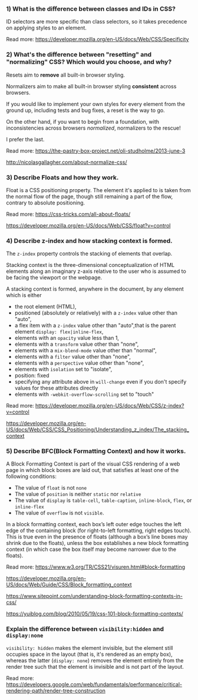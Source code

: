 ### 1) What is the difference between classes and IDs in CSS?

ID selectors are more specific than class selectors, so it takes precedence on applying styles to an element.

Read more: https://developer.mozilla.org/en-US/docs/Web/CSS/Specificity

### 2) What's the difference between "resetting" and "normalizing" CSS? Which would you choose, and why?

Resets aim to **remove** all built-in browser styling.

Normalizers aim to make all built-in browser styling **consistent** across browsers.

If you would like to implement your own styles for every element from the ground up, including tests and bug fixes, a reset is the way to go.

On the other hand, if you want to begin from a foundation, with inconsistencies across browsers *normalized*, normalizers to the rescue!

I prefer the last.

Read more: https://the-pastry-box-project.net/oli-studholme/2013-june-3

http://nicolasgallagher.com/about-normalize-css/

### 3) Describe Floats and how they work.

Float is a CSS positioning property. The element it's applied to is taken from the normal flow of the page, though still remaining a part of the flow, contrary to absolute positioning.

Read more: https://css-tricks.com/all-about-floats/

https://developer.mozilla.org/en-US/docs/Web/CSS/float?v=control

### 4) Describe z-index and how stacking context is formed.

The ```z-index``` property controls the stacking of elements that overlap.

Stacking context is the three-dimensional conceptualization of HTML elements along an imaginary z-axis relative to the user who is assumed to be facing the viewport or the webpage.

A stacking context is formed, anywhere in the document, by any element which is either

- the root element (HTML),
- positioned (absolutely or relatively) with a ```z-index``` value other than "auto",
- a flex item with a ```z-index``` value other than "auto",that is the parent element ```display: flex|inline-flex```,
- elements with an ```opacity``` value less than 1,
- elements with a ```transform``` value other than "none",
- elements with a ```mix-blend-mode``` value other than "normal",
- elements with a ```filter``` value other than "none",
- elements with a ```perspective``` value other than "none",
- elements with ```isolation``` set to "isolate",
- position: fixed
- specifying any attribute above in ```will-change``` even if you don't specify values for these attributes directly
- elements with ```-webkit-overflow-scrolling``` set to "touch"

Read more: https://developer.mozilla.org/en-US/docs/Web/CSS/z-index?v=control

https://developer.mozilla.org/en-US/docs/Web/CSS/CSS_Positioning/Understanding_z_index/The_stacking_context

### 5) Describe BFC(Block Formatting Context) and how it works.

A Block Formatting Context is part of the visual CSS rendering of a web page in which block boxes are laid out, that satisfies at least one of the following conditions:

- The value of ```float``` is not ```none```
- The value of ```position``` is neither ```static``` nor ```relative```
- The value of ```display``` is ```table-cell```, ```table-caption```, ```inline-block```, ```flex```, or ```inline-flex```
- The value of ```overflow``` is not ```visible```.

In a block formatting context, each box’s left outer edge touches the left edge of the containing block (for right-to-left formatting, right edges touch). This is true even in the presence of floats (although a box’s line boxes may shrink due to the floats), unless the box establishes a new block formatting context (in which case the box itself may become narrower due to the floats).

Read more: https://www.w3.org/TR/CSS21/visuren.html#block-formatting

https://developer.mozilla.org/en-US/docs/Web/Guide/CSS/Block_formatting_context

https://www.sitepoint.com/understanding-block-formatting-contexts-in-css/

https://yuiblog.com/blog/2010/05/19/css-101-block-formatting-contexts/


### Explain the difference between ```visibility:hidden``` and ```display:none```

```visibility: hidden``` makes the element invisible, but the element still occupies space in the layout (that is, it's rendered as an empty box), whereas the latter (```display: none```) removes the element entirely from the render tree such that the element is invisible and is not part of the layout.

Read more: https://developers.google.com/web/fundamentals/performance/critical-rendering-path/render-tree-construction